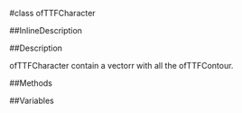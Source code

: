 #class ofTTFCharacter


<!--
_visible: True_
_advanced: False_
-->

##InlineDescription





##Description


ofTTFCharacter contain a vectorr with all the ofTTFContour.





##Methods



##Variables



